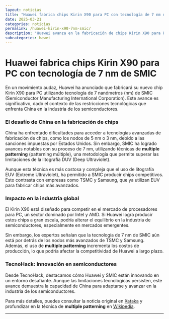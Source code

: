 ```yaml
---
layout: noticias
title: "Huawei fabrica chips Kirin X90 para PC con tecnología de 7 nm de SMIC"
date: 2025-03-21
categories: noticias
permalink: /huawei-kirin-x90-7nm-smic/
description: "Huawei avanza en la fabricación de chips Kirin X90 para PC usando tecnología de 7 nm de SMIC, desafiando las limitaciones tecnológicas de China. Descubre cómo impacta esto en la industria global de semiconductores."
subcategories: hawei
---
```


# Huawei fabrica chips Kirin X90 para PC con tecnología de 7 nm de SMIC

En un movimiento audaz, Huawei ha anunciado que fabricará su nuevo chip Kirin X90 para PC utilizando tecnología de 7 nanómetros (nm) de SMIC (Semiconductor Manufacturing International Corporation). Este avance es significativo, dado el contexto de las restricciones tecnológicas que enfrenta China en la industria de los semiconductores.

### El desafío de China en la fabricación de chips
China ha enfrentado dificultades para acceder a tecnologías avanzadas de fabricación de chips, como los nodos de 5 nm o 3 nm, debido a las sanciones impuestas por Estados Unidos. Sin embargo, SMIC ha logrado avances notables con su proceso de 7 nm, utilizando técnicas de **multiple patterning** (patterning múltiple), una metodología que permite superar las limitaciones de la litografía DUV (Deep Ultraviolet).

Aunque esta técnica es más costosa y compleja que el uso de litografía EUV (Extreme Ultraviolet), ha permitido a SMIC producir chips competitivos. Esto contrasta con empresas como TSMC y Samsung, que ya utilizan EUV para fabricar chips más avanzados.

### Impacto en la industria global
El Kirin X90 está diseñado para competir en el mercado de procesadores para PC, un sector dominado por Intel y AMD. Si Huawei logra producir estos chips a gran escala, podría alterar el equilibrio en la industria de semiconductores, especialmente en mercados emergentes.

Sin embargo, los expertos señalan que la tecnología de 7 nm de SMIC aún está por detrás de los nodos más avanzados de TSMC y Samsung. Además, el uso de **multiple patterning** incrementa los costos de producción, lo que podría afectar la competitividad de Huawei a largo plazo.

### TecnoHack: Innovación en semiconductores
Desde TecnoHack, destacamos cómo Huawei y SMIC están innovando en un entorno desafiante. Aunque las limitaciones tecnológicas persisten, este avance demuestra la capacidad de China para adaptarse y avanzar en la industria de los semiconductores.

Para más detalles, puedes consultar la noticia original en [Xataka](https://www.xataka.com/empresas-y-economia/este-gran-problema-china-chips-huawei-fabricara-su-kirin-x90-para-pc-usando-7-nm-smic) y profundizar en la técnica de **multiple patterning** en [Wikipedia](https://en.wikipedia.org/wiki/Multiple_patterning).

---